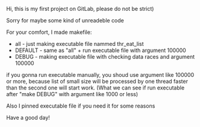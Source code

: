 Hi, this is my first project on GitLab, please do not be strict)

Sorry for maybe some kind of unreadeble code

For your comfort, I made makefile:

- all      - just making executable file nammed thr_eat_list
- DEFAULT  - same as "all" + run executable file with argument 100000
- DEBUG    - making executable file with checking data races and argument 100000

if you gonna run executable manually, you shoud use argument like 100000 or more, because list of small size will be processed by one thread faster than the second one will start work. (What we can see if run executable after "make DEBUG" with argument like 1000 or less)

Also I pinned executable file if you need it for some reasons

Have a good day!
